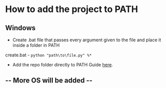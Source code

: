 # **How to add the project to PATH**

## Windows

- Create .bat file that passes every argument given to the file and place it inside a folder in PATH

create.bat - `python "path\to\file.py" %*`

- Add the repo folder directly to PATH
Guide [here](https://www.architectryan.com/2018/03/17/add-to-the-path-on-windows-10/).

## -- More OS will be added --
